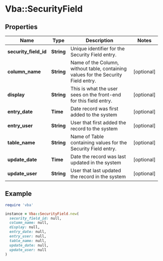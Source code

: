 # Vba::SecurityField

## Properties

| Name | Type | Description | Notes |
| ---- | ---- | ----------- | ----- |
| **security_field_id** | **String** | Unique identifier for the Security Field entry. |  |
| **column_name** | **String** | Name of the Column, without table, containing values for the Security Field entry. | [optional] |
| **display** | **String** | This is what the user sees on the front-end for this field entry. | [optional] |
| **entry_date** | **Time** | Date record was first added to the system | [optional] |
| **entry_user** | **String** | User that first added the record to the system | [optional] |
| **table_name** | **String** | Name of Table containing values for the Security Field entry. | [optional] |
| **update_date** | **Time** | Date the record was last updated in the system | [optional] |
| **update_user** | **String** | User that last updated the record in the system | [optional] |

## Example

```ruby
require 'vba'

instance = Vba::SecurityField.new(
  security_field_id: null,
  column_name: null,
  display: null,
  entry_date: null,
  entry_user: null,
  table_name: null,
  update_date: null,
  update_user: null
)
```

